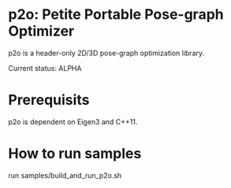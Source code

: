 # p2o: Petite Portable Pose-graph Optimizer

p2o is a header-only 2D/3D pose-graph optimization library.

Current status: ALPHA

# Prerequisits
p2o is dependent on Eigen3 and C++11.

# How to run samples
run samples/build_and_run_p2o.sh

